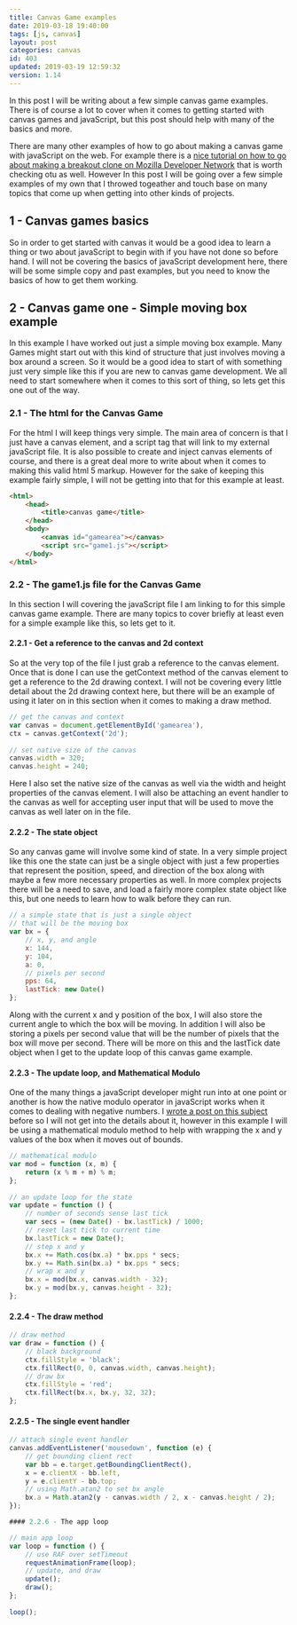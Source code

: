 ```yaml
---
title: Canvas Game examples
date: 2019-03-18 19:40:00
tags: [js, canvas]
layout: post
categories: canvas
id: 403
updated: 2019-03-19 12:59:32
version: 1.14
---
```


In this post I will be writing about a few simple canvas game examples. There is of course a lot to cover when it comes to getting started with canvas games and javaScript, but this post should help with many of the basics and more.

There are many other examples of how to go about making a canvas game with javaScript on the web. For example there is a [nice tutorial on how to go about making a breakout clone on Mozilla Developer Network](https://developer.mozilla.org/en-US/docs/Games/Tutorials/2D_Breakout_game_pure_JavaScript) that is worth checking otu as well. However In this post I will be going over a few simple examples of my own that I throwed togeather and touch base on many topics that come up when getting into other kinds of projects. 

<!-- more -->

## 1 - Canvas games basics

So in order to get started with canvas it would be a good idea to learn a thing or two about javaScript to begin with if you have not done so before hand. I will not be covering the basics of javaScript development here, there will be some simple copy and past examples, but you need to know the basics of how to get them working.

## 2 - Canvas game one - Simple moving box example

In this example I have worked out just a simple moving box example. Many Games might start out with this kind of structure that just involves moving a box around a screen. So it would be a good idea to start of with something just very simple like this if you are new to canvas game development. We all need to start somewhere when it comes to this sort of thing, so lets get this one out of the way.

### 2.1 - The html for the Canvas Game

For the html I will keep things very simple. The main area of concern is that I just have a canvas element, and a script tag that will link to my external javaScript file. It is also possible to create and inject canvas elements of course, and there is a great deal more to write about when it comes to making this valid html 5 markup. However for the sake of keeping this example fairly simple, I will not be getting into that for this example at least.

```html
<html>
    <head>
        <title>canvas game</title>
    </head>
    <body>
        <canvas id="gamearea"></canvas>
        <script src="game1.js"></script>
    </body>
</html>
```

### 2.2 - The game1.js file for the Canvas Game

In this section I will covering the javaScript file I am linking to for this simple canvas game example. There are many topics to cover briefly at least even for a simple example like this, so lets get to it.

#### 2.2.1 - Get a reference to the canvas and 2d context

So at the very top of the file I just grab a reference to the canvas element. Once that is done I can use the getContext method of the canvas element to get a reference to the 2d drawing context. I will not be covering every little detail about the 2d drawing context here, but there will be an example of using it later on in this section when it comes to making a draw method.

```js
// get the canvas and context
var canvas = document.getElementById('gamearea'),
ctx = canvas.getContext('2d');
 
// set native size of the canvas
canvas.width = 320;
canvas.height = 240;
```

Here I also set the native size of the canvas as well via the width and height properties of the canvas element. I will also be attaching an event handler to the canvas as well for accepting user input that will be used to move the canvas as well later on in the file.

#### 2.2.2 - The state object

So any canvas game will involve some kind of state. In a very simple project like this one the state can just be a single object with just a few properties that represent the position, speed, and direction of the box along with maybe a few more necessary properties as well. In more complex projects there will be a need to save, and load a fairly more complex state object like this, but one needs to learn how to walk before they can run.

```js
// a simple state that is just a single object
// that will be the moving box
var bx = {
    // x, y, and angle
    x: 144,
    y: 104,
    a: 0,
    // pixels per second
    pps: 64,
    lastTick: new Date()
};
```

Along with the current x and y position of the box, I will also store the current angle to which the box will be moving. In addition I will also be storing a pixels per second value that will be the number of pixels that the box will move per second. There will be more on this and the lastTick date object when I get to the update loop of this canvas game example.

#### 2.2.3 - The update loop, and Mathematical Modulo

One of the many things a javaScript developer might run into at one point or another is how the native modulo operator in javaScript works when it comes to dealing with negative numbers. I [wrote a post on this subject](/2017/09/02/js-whats-wrong-with-modulo/) before so I will not get into the details about it, however in this example I will be using a mathematical modulo method to help with wrapping the x and y values of the box when it moves out of bounds.

```js
// mathematical modulo
var mod = function (x, m) {
    return (x % m + m) % m;
};
 
// an update loop for the state
var update = function () {
    // number of seconds sense last tick
    var secs = (new Date() - bx.lastTick) / 1000;
    // reset last tick to current time
    bx.lastTick = new Date();
    // step x and y
    bx.x += Math.cos(bx.a) * bx.pps * secs;
    bx.y += Math.sin(bx.a) * bx.pps * secs;
    // wrap x and y
    bx.x = mod(bx.x, canvas.width - 32);
    bx.y = mod(bx.y, canvas.height - 32);
};
```

#### 2.2.4 - The draw method

```js
// draw method
var draw = function () {
    // black background
    ctx.fillStyle = 'black';
    ctx.fillRect(0, 0, canvas.width, canvas.height);
    // draw bx
    ctx.fillStyle = 'red';
    ctx.fillRect(bx.x, bx.y, 32, 32);
};
```

#### 2.2.5 - The single event handler

```js
// attach single event handler
canvas.addEventListener('mousedown', function (e) {
    // get bounding client rect
    var bb = e.target.getBoundingClientRect(),
    x = e.clientX - bb.left,
    y = e.clientY - bb.top;
    // using Math.atan2 to set bx angle
    bx.a = Math.atan2(y - canvas.width / 2, x - canvas.height / 2);
});

#### 2.2.6 - The app loop

// main app loop
var loop = function () {
    // use RAF over setTimeout
    requestAnimationFrame(loop);
    // update, and draw
    update();
    draw();
};
 
loop();
```